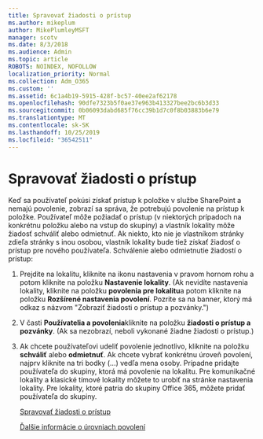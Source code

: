 ```yaml
---
title: Spravovať žiadosti o prístup
ms.author: mikeplum
author: MikePlumleyMSFT
manager: scotv
ms.date: 8/3/2018
ms.audience: Admin
ms.topic: article
ROBOTS: NOINDEX, NOFOLLOW
localization_priority: Normal
ms.collection: Adm_O365
ms.custom: ''
ms.assetid: 6c1a4b19-5915-428f-bc57-40ee2af62178
ms.openlocfilehash: 90dfe7323b5f0ae37e963b413327bee2bc6b3d33
ms.sourcegitcommit: 0b06093dabd685f76cc39b1d7c0f8b03883b6e79
ms.translationtype: MT
ms.contentlocale: sk-SK
ms.lasthandoff: 10/25/2019
ms.locfileid: "36542511"
---
```

# <a name="manage-access-requests"></a>Spravovať žiadosti o prístup

Keď sa používateľ pokúsi získať prístup k položke v službe SharePoint a nemajú povolenie, zobrazí sa správa, že potrebujú povolenie na prístup k položke. Používateľ môže požiadať o prístup (v niektorých prípadoch na konkrétnu položku alebo na vstup do skupiny) a vlastník lokality môže žiadosť schváliť alebo odmietnuť. Ak niekto, kto nie je vlastníkom stránky zdieľa stránky s inou osobou, vlastník lokality bude tiež získať žiadosť o prístup pre nového používateľa. Schválenie alebo odmietnutie žiadostí o prístup:
  
1. Prejdite na lokalitu, kliknite na ikonu nastavenia v pravom hornom rohu a potom kliknite na položku **Nastavenie lokality**. (Ak nevidíte nastavenia lokality, kliknite na položku **povolenia pre lokalitu**a potom kliknite na položku **Rozšírené nastavenia povolení**. Pozrite sa na banner, ktorý má odkaz s názvom "Zobraziť žiadosti o prístup a pozvánky.")
    
2. V časti **Používatelia a povolenia**kliknite na položku **žiadosti o prístup a pozvánky**. (Ak sa nezobrazí, neboli vykonané žiadne žiadosti o prístup.)
    
3. Ak chcete používateľovi udeliť povolenie jednotlivo, kliknite na položku **schváliť** alebo **odmietnuť**. Ak chcete vybrať konkrétnu úroveň povolení, najprv kliknite na tri bodky (...) vedľa mena osoby. Prípadne pridajte používateľa do skupiny, ktorá má povolenie na lokalitu. Pre komunikačné lokality a klasické tímové lokality môžete to urobiť na stránke nastavenia lokality. Pre lokality, ktoré patria do skupiny Office 365, môžete pridať používateľa do skupiny.
    
    [Spravovať žiadosti o prístup](https://go.microsoft.com/fwlink/?linkid=2008747)
    
    [Ďalšie informácie o úrovniach povolení](https://go.microsoft.com/fwlink/?linkid=867071)
    

